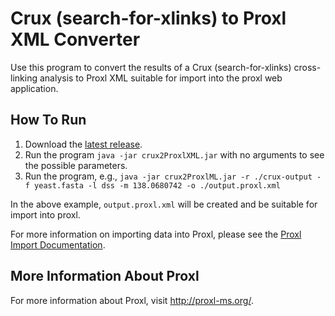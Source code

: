 Crux (search-for-xlinks) to Proxl XML Converter
=====================================================

Use this program to convert the results of a Crux (search-for-xlinks) cross-linking analysis to Proxl XML suitable for import into the proxl web application.

How To Run
-------------
1. Download the [latest release](https://github.com/yeastrc/proxl-import-crux/releases).
2. Run the program ``java -jar crux2ProxlXML.jar`` with no arguments to see the possible parameters.
3. Run the program, e.g., ``java -jar crux2ProxlML.jar -r ./crux-output -f yeast.fasta -l dss -m 138.0680742 -o ./output.proxl.xml``

In the above example, ``output.proxl.xml`` will be created and be suitable for import into proxl.

For more information on importing data into Proxl, please see the [Proxl Import Documentation](http://proxl-web-app.readthedocs.io/en/latest/using/upload_data.html).

More Information About Proxl
-----------------------------
For more information about Proxl, visit http://proxl-ms.org/.
